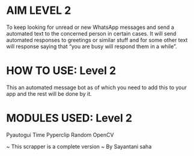 # AIM    LEVEL 2

To keep looking for unread or new WhatsApp messages and send a automated text to the concerned person in certain cases.
It will send automated responses to greetings or similar stuff and for some other text will response saying that “you are busy will respond them in a while”.

# HOW TO USE:    Level 2
This an automated message bot as of which you need to add this to your app and the rest will be done by it.
   
# MODULES USED:   Level 2
Pyautogui
Time
Pyperclip 
Random
OpenCV


~ This scrapper is a complete version ~
By Sayantani saha
